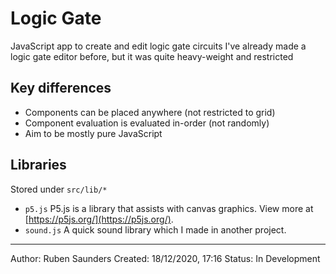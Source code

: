 # Logic Gate

JavaScript app to create and edit logic gate circuits
I've already made a logic gate editor before, but it was quite heavy-weight and restricted

## Key differences

- Components can be placed anywhere (not restricted to grid)
- Component evaluation is evaluated in-order (not randomly)
- Aim to be mostly pure JavaScript

## Libraries

Stored under `src/lib/*`

- `p5.js` P5.js is a library that assists with canvas graphics. View more at [https://p5js.org/](https://p5js.org/).
- `sound.js` A quick sound library which I made in another project.

---

Author: Ruben Saunders
Created: 18/12/2020, 17:16
Status: In Development
